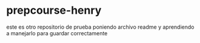 # prepcourse-henry
este es otro repositorio de prueba poniendo archivo readme y aprendiendo a manejarlo para guardar correctamente
